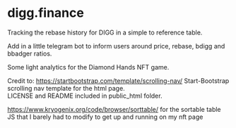 # digg.finance
Tracking the rebase history for DIGG in a simple to reference table.

Add in a little telegram bot to inform users around price, rebase, bdigg and bbadger ratios.  

Some light analytics for the Diamond Hands NFT game.  

Credit to:
https://startbootstrap.com/template/scrolling-nav/
Start-Bootstrap scrolling nav template for the html page.  
LICENSE and README included in public_html folder.

https://www.kryogenix.org/code/browser/sorttable/
for the sortable table JS that I barely had to modify to get up and running on my nft page
